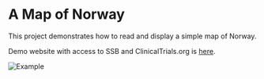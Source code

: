 # A Map of Norway

This project demonstrates how to read and display a simple map of Norway.

Demo website with access to SSB and ClinicalTrials.org is [here](https://haukebartsch.github.io/map-of-norway/).

![Example](images/example.gif)

